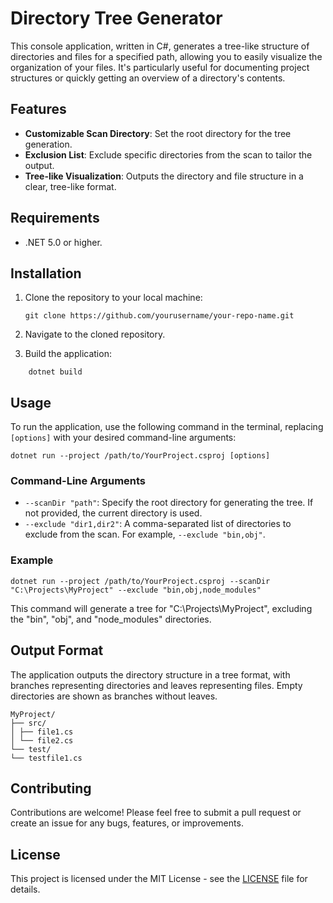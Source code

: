 # Directory Tree Generator

This console application, written in C#, generates a tree-like structure of directories and files for a specified path, allowing you to easily visualize the organization of your files. It's particularly useful for documenting project structures or quickly getting an overview of a directory's contents.

## Features

- **Customizable Scan Directory**: Set the root directory for the tree generation.
- **Exclusion List**: Exclude specific directories from the scan to tailor the output.
- **Tree-like Visualization**: Outputs the directory and file structure in a clear, tree-like format.

## Requirements

- .NET 5.0 or higher.

## Installation

1. Clone the repository to your local machine:

    ```
    git clone https://github.com/yourusername/your-repo-name.git
    ```

2. Navigate to the cloned repository.

3. Build the application:

```
    dotnet build
```

## Usage

To run the application, use the following command in the terminal, replacing `[options]` with your desired command-line arguments:

```
dotnet run --project /path/to/YourProject.csproj [options]
```

### Command-Line Arguments

- `--scanDir "path"`: Specify the root directory for generating the tree. If not provided, the current directory is used.
- `--exclude "dir1,dir2"`: A comma-separated list of directories to exclude from the scan. For example, `--exclude "bin,obj"`.

### Example

```
dotnet run --project /path/to/YourProject.csproj --scanDir "C:\Projects\MyProject" --exclude "bin,obj,node_modules"
```

This command will generate a tree for "C:\Projects\MyProject", excluding the "bin", "obj", and "node_modules" directories.

## Output Format

The application outputs the directory structure in a tree format, with branches representing directories and leaves representing files. Empty directories are shown as branches without leaves.

```
MyProject/
├── src/
│ ├── file1.cs
│ └── file2.cs
└── test/
└── testfile1.cs
```

## Contributing

Contributions are welcome! Please feel free to submit a pull request or create an issue for any bugs, features, or improvements.

## License

This project is licensed under the MIT License - see the [LICENSE](./LICENSE) file for details.
